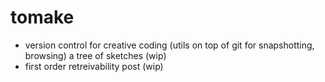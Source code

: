 # tomake
- version control for creative coding (utils on top of git for snapshotting, browsing) a tree of sketches (wip)
- first order retreivability post (wip)
